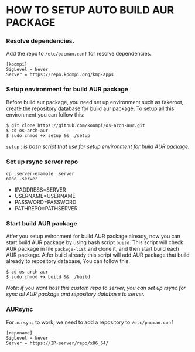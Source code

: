 # HOW TO SETUP AUTO BUILD AUR PACKAGE 

### Resolve dependencies.

Add the repo to `/etc/pacman.conf` for resolve dependencies.

```
[koompi]
SigLevel = Never
Server = https://repo.koompi.org/kmp-apps
```

### Setup environment for build AUR package

Before build aur package, you need set up environment such as fakeroot, create the repository database for build aur package. To setup all this environment you can follow this:

```
$ git clone https://github.com/koompi/os-arch-aur.git
$ cd os-arch-aur
$ sudo chmod +x setup && ./setup
```
`setup` : *is bash script that use for setup environment for build AUR package.*

### Set up rsync server repo
```
cp .server-example .server
nano .server
```
- IPADDRESS=SERVER
- USERNAME=USERNAME
- PASSWORD=PASSWORD
- PATHREPO=PATHSERVER

### Start build AUR package

Atfer you setup evironment for build AUR package already, now you can start build AUR package by using bash script `build`.  This script will check AUR package in file `package-list` and clone it, and then start build each AUR package. Atfer build already this script will add AUR package that build already to repository database,
You can follow this:

```
$ cd os-arch-aur
$ sudo chmod +x build && ./build
```

*Note: if you want host this custom repo to server, you can set up rsync for sync all AUR package and repository database to server.*  

### AURsync

For `aursync` to work, we need to add a repository to `/etc/pacman.conf`

```
[reponame]
SigLevel = Never
Server = https://IP-server/repo/x86_64/